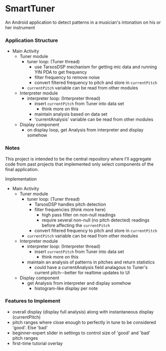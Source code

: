 # SmartTuner
An Android application to detect patterns in a musician's intonation on his or her instrument


### Application Structure
* Main Activity
  * Tuner module
    * tuner loop: (Tuner thread)
      * use TarsosDSP mechanism for getting mic data and running YIN PDA to get frequency
      * filter frequency to remove noise
      * convert filtered frequency to pitch and store in `currentPitch`
    * `currentPitch` variable can be read from other modules
  * Interpreter module
    * interpreter loop: (Interpreter thread)
      * insert `currentPitch` from Tuner into data set
        * think more on this
      * maintain analysis  based on data set
      * 'currentAnalysis' variable can be read from other modules
  * Display component
    * on display loop, get Analysis from interpreter and display somehow


### Notes
This project is intended to be the central repository where I'll aggregate code from past projects that implemented only select components of the final application.

Implementation
* Main Activity
  * Tuner module
    * tuner loop: (Tuner thread)
      * TarsosDSP handles pitch detection
      * filter frequencies (think more here)
        * high pass filter on non-null readings
        * require several non-null (no pitch detected) readings before affecting the `currentPitch`
      * convert filtered frequency to pitch and store in `currentPitch`
    * `currentPitch` variable can be read from other modules
  * Interpreter module
    * interpreter loop: (Interpreter thread)
      * insert `currentPitch` from Tuner into data set
        * think more on this
    * maintain an analysis of patterns in pitches and return statistics
      * could have a currentAnalysis field analagous to Tuner's current pitch--better for realtime updates to UI
  * Display component
    * get Analysis from interpreter and display somehow
      * histogram-like display per note


### Features to Implement
* overall display (display full analysis) along with instantaneous display (currentPitch)
* pitch ranges where close enough to perfectly in tune to be considered 'good'. Else 'bad'
* beginner-expert slider in settings to control size of 'good' and 'bad' pitch ranges
* first-time tutorial overlay
